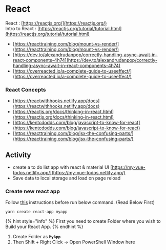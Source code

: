 # React

React : [https://reactjs.org/](https://reactjs.org/)  
Intro to React : [https://reactjs.org/tutorial/tutorial.html](https://reactjs.org/tutorial/tutorial.html)  


* [https://reacttraining.com/blog/mount-vs-render/](https://reacttraining.com/blog/mount-vs-render/)
* [https://dev.to/alexandrudanpop/correctly-handling-async-await-in-react-components-4h74](https://dev.to/alexandrudanpop/correctly-handling-async-await-in-react-components-4h74)
* [https://overreacted.io/a-complete-guide-to-useeffect/](https://overreacted.io/a-complete-guide-to-useeffect/)

### React Concepts

* [https://reactwithhooks.netlify.app/docs](https://reactwithhooks.netlify.app/docs)
* [https://reactjs.org/docs/thinking-in-react.html](https://reactjs.org/docs/thinking-in-react.html)
* [https://kentcdodds.com/blog/javascript-to-know-for-react](https://kentcdodds.com/blog/javascript-to-know-for-react)
* [https://reacttraining.com/blog/jsx-the-confusing-parts/](https://reacttraining.com/blog/jsx-the-confusing-parts/)

## Activity

* create a to do list app with react & material UI [https://my-vue-todos.netlify.app/](https://my-vue-todos.netlify.app/)
* Save data to local storage and load on page reload

### Create new react app

Follow [this](https://github.com/sliit-foss/zero2hero/blob/master/docs/node/node.md) instructions before run below command. \(Read Below First\)

`yarn create react-app myapp`

{% hint style="info" %}
First you need to create Folder where you wish to Build your React App.
{% endhint %}

1. Create Folder as **`MyApp`**
2. Then Shift + Right Click -&gt; Open PowerShell Window here




